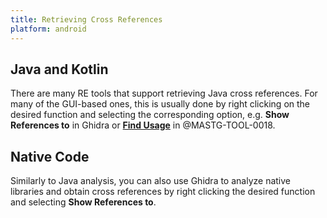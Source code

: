 ```yaml
---
title: Retrieving Cross References
platform: android
---
```


## Java and Kotlin

There are many RE tools that support retrieving Java cross references. For many of the GUI-based ones, this is usually done by right clicking on the desired function and selecting the corresponding option, e.g. **Show References to** in Ghidra or [**Find Usage**](https://github.com/skylot/jadx/wiki/jadx-gui-features-overview#find-usage "jadx - find-usage") in @MASTG-TOOL-0018.

## Native Code

Similarly to Java analysis, you can also use Ghidra to analyze native libraries and obtain cross references by right clicking the desired function and selecting **Show References to**.
